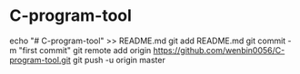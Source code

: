 # C-program-tool

echo "# C-program-tool" >> README.md
git add README.md
git commit -m "first commit"
git remote add origin https://github.com/wenbin0056/C-program-tool.git
git push -u origin master
